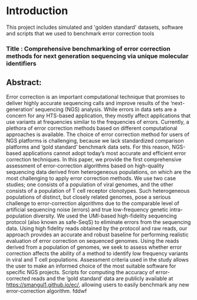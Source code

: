 # Introduction

This project includes simulated and 'golden standard' datasets, software and scripts that we used to benchmark  error correction tools

### Title : Comprehensive benchmarking of error correction methods for next generation sequencing via unique molecular identifiers

## Abstract:

Error correction is an important computational technique that promises to deliver highly accurate sequencing calls and improve results of the ‘next-generation’ sequencing (NGS) analysis. While errors in data sets are a concern for any HTS-based application, they mostly affect applications that use variants at frequencies similar to the frequencies of errors. Currently, a plethora of error correction methods based on different computational approaches is available. The choice of error correction method for users of NGS platforms is challenging, because we lack standardized comparison platforms and ‘gold standard’ benchmark data sets. For this reason, NGS-based applications cannot adopt today’s most accurate and efficient error correction techniques. In this paper, we provide the first comprehensive assessment of error-correction algorithms based on high-quality sequencing data derived from heterogeneous populations, on which are the most challenging to apply error correction methods. We use two case studies; one consists of a population of viral genomes, and the other consists of a population of T cell receptor clonotypes. Such heterogeneous populations of distinct, but closely related genomes, pose a serious challenge to error-correction algorithms due to the comparable level of artificial sequencing noise (errors) and true low-frequency genetic intra-population diversity. We used the UMI-based high-fidelity sequencing protocol (also known as safe-SeqS) to eliminate errors from the sequencing data. Using high fidelity reads obtained by the protocol and raw reads, our approach provides an accurate and robust baseline for performing realistic evaluation of error correction on sequenced genomes. Using the reads derived from a population of genomes, we seek to assess whether error correction affects the ability of a method to identify low frequency variants in viral and T cell populations. Assessment criteria used in the study allows the user to make an informed choice of the most suitable software for specific NGS projects. Scripts for computing the accuracy of error-corrected reads and the ‘gold standard’ data are publicly available at https://smangul1.github.io/ec/, allowing users to easily benchmark any new error-correction algorithm.  fddwf

